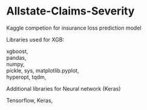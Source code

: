 # Allstate-Claims-Severity
Kaggle competion for insurance loss prediction model

Libraries used for XGB:

xgboost,  
pandas,  
numpy,  
pickle, 
sys, 
matplotlib.pyplot,  
hyperopt, 
tqdm, 

Additional libraries for Neural network (Keras)

Tensorflow, 
Keras,
